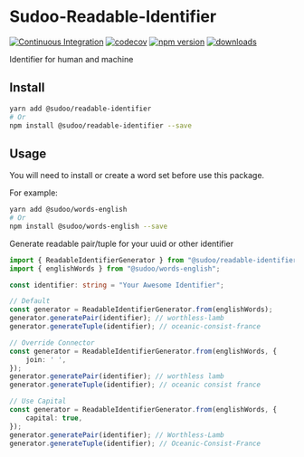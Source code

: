 # Sudoo-Readable-Identifier

[![Continuous Integration](https://github.com/SudoDotDog/Sudoo-Readable-Identifier/actions/workflows/ci.yml/badge.svg)](https://github.com/SudoDotDog/Sudoo-Readable-Identifier/actions/workflows/ci.yml)
[![codecov](https://codecov.io/gh/SudoDotDog/Readable-Identifier/branch/master/graph/badge.svg)](https://codecov.io/gh/SudoDotDog/Readable-Identifier)
[![npm version](https://badge.fury.io/js/%40sudoo%2Freadable-identifier.svg)](https://www.npmjs.com/package/@sudoo/readable-identifier)
[![downloads](https://img.shields.io/npm/dm/@sudoo/readable-identifier.svg)](https://www.npmjs.com/package/@sudoo/readable-identifier)

Identifier for human and machine

## Install

```sh
yarn add @sudoo/readable-identifier
# Or
npm install @sudoo/readable-identifier --save
```

## Usage

You will need to install or create a word set before use this package.

For example:

```sh
yarn add @sudoo/words-english
# Or
npm install @sudoo/words-english --save
```

Generate readable pair/tuple for your uuid or other identifier

```ts
import { ReadableIdentifierGenerator } from "@sudoo/readable-identifier";
import { englishWords } from "@sudoo/words-english";

const identifier: string = "Your Awesome Identifier";

// Default
const generator = ReadableIdentifierGenerator.from(englishWords);
generator.generatePair(identifier); // worthless-lamb
generator.generateTuple(identifier); // oceanic-consist-france

// Override Connector
const generator = ReadableIdentifierGenerator.from(englishWords, {
    join: ' ',
});
generator.generatePair(identifier); // worthless lamb
generator.generateTuple(identifier); // oceanic consist france

// Use Capital
const generator = ReadableIdentifierGenerator.from(englishWords, {
    capital: true,
});
generator.generatePair(identifier); // Worthless-Lamb
generator.generateTuple(identifier); // Oceanic-Consist-France
```
